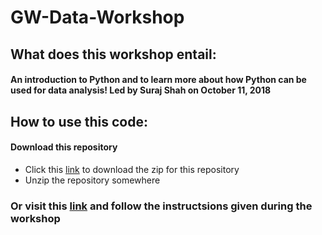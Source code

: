 # GW-Data-Workshop

## What does this workshop entail:
#### An introduction to Python and to learn more about how Python can be used for data analysis! Led by Suraj Shah on October 11, 2018

## How to use this code:
#### Download this repository
-   Click this [link](https://github.com/sshah98/GW-Data-Workshop/archive/master.zip) to download the zip for this repository
-   Unzip the repository somewhere

### Or visit this [link](https://mybinder.org/#) and follow the instructsions given during the workshop
